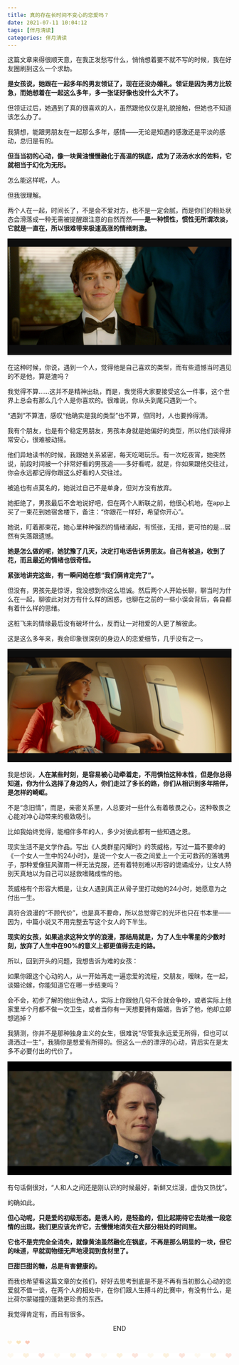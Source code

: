 ```yaml
---
title: 真的存在长时间不变心的恋爱吗？
date: 2021-07-11 10:04:12
tags: [伴月清读]
categories: 伴月清读
---
```


这篇文章来得很顺天意，在我正发愁写什么，悄悄想着要不就不写的时候，我在好友圈刷到这么一个求助。

**是女孩说，她跟在一起多年的男友领证了，现在还没办婚礼。领证是因为男方比较急，而她想着在一起这么多年，多一张证好像也没什么大不了。**

但领证过后，她遇到了真的很喜欢的人，虽然跟他仅仅是礼貌接触，但她也不知道该怎么办了。

我猜想，能跟男朋友在一起那么多年，感情——无论是知遇的感激还是平淡的感动，总归是有的。

**但当当初的心动，像一块黄油慢慢融化于高温的锅底，成为了汤汤水水的佐料，它就相当于幻化为无形。**

怎么能这样呢，人。

但我很理解。

两个人在一起，时间长了，不是会不爱对方，也不是一定会腻，而是你们的相处状态会滑落成一种无需被提醒跟注意的自然而然——**是一种惯性，惯性无所谓浓淡，它就是一直在，所以很难带来极速高涨的情绪刺激。**

![Hexo banner](emotion/1.png)

在这种时候，你说，遇到一个人，觉得他是自己喜欢的类型，而有些遗憾当时遇见的不是他，算是渣吗？

我觉得不算……这并不是精神出轨，而是，我觉得大家要接受这么一件事，这个世界上总会有那么几个人是你喜欢的。很难说，你从头到尾只遇到一个。

“遇到”不算渣，感叹“他确实是我的类型”也不算，但同时，人也要拎得清。

我有个朋友，也是有个稳定男朋友，男孩本身就是她偏好的类型，所以他们谈得非常安心，很难被动摇。

他们异地读书的时候，我跟她关系紧密，每天吃喝玩乐。有一次吃夜宵，她突然说，前段时间被一个非常好看的男孩追——多好看呢，就是，你如果跟他交往过，你会永远都记得你跟这么好看的人交往过。

被追也有点莫名的，她说过自己不是单身，但对方没有放弃。

她拒绝了，男孩最后不舍地说好吧，但在两个人断联之前，他很心机地，在app上买了一束花到她宿舍楼下，备注：“你跟花一样好，希望你开心”。

她说，盯着那束花，她心里种种强烈的情绪涌起，有慌张，无措，更可怕的是…居然有失落跟遗憾。

**她是怎么做的呢，她犹豫了几天，决定打电话告诉男朋友。自己有被追，收到了花，而且最近的情绪也很奇怪。**

**紧张地讲完这些，有一瞬间她在想“我们俩肯定完了”。**

但没有，男孩先是惊讶，我没想到你这么坦诚。然后两个人开始长聊，聊当时为什么在一起，聊彼此对对方有什么样的困惑，也聊在之前的一些小误会背后，各自都有着什么样的思绪。

这桩飞来的情缘最后没有破坏什么，反而让一对相爱的人更了解彼此。

这是这么多年来，我会印象很深刻的身边人的恋爱细节，几乎没有之一。

![Hexo banner](emotion/2.png)

我是想说，**人在某些时刻，是容易被心动牵着走，不用惧怕这种本性，但是你总得知道，你为什么选择了身边的人，你们走过了多长的路，你们从相识到多年陪伴，是怎样的崎岖。**

不是“念旧情”，而是，亲密关系里，人总要对一些什么有着敬畏之心，这种敬畏之心能对冲心动带来的极致吸引。

比如我始终觉得，能相伴多年的人，多少对彼此都有一些知遇之恩。

现实生活不是文学作品。写出《人类群星闪耀时》的茨威格，写过一篇不要命的《一个女人一生中的24小时》，是说一个女人一夜之间爱上一个无可救药的落魄男子，那种爱像狂风骤雨一样无法克服，还有着特别难以形容的诡谲成分，让女人特别天真地以为自己可以拯救嗜赌成性的他。

茨威格有个形容大概是，让女人遇到真正从骨子里打动她的24小时，她愿意为之付出一生。

真符合浪漫的“不顾代价”，也是真不要命，所以总觉得它的光环也只在书本里——因为，中篇小说又不用完整去写这个女人的下半生。

**现实的女孩，如果追求这种文学的浪漫，那结局就是，为了人生中零星的少数时刻，放弃了人生中在90%的意义上都更值得去走的路。**

所以，回到开头的问题，我想告诉为难的女孩：

如果你跟这个心动的人，从一开始再走一遍恋爱的流程，交朋友，暧昧，在一起，谈婚论嫁，你能知道它在哪一步结束吗？

会不会，初步了解的他出色动人，实际上你跟他几句不合就会争吵，或者实际上他家里半个月都不做一次卫生，或者当你有一天想要拥有婚姻，告诉了他，他却立即想逃掉？

我猜测，你并不是那种独身主义的女生，很难说“尽管我永远爱无所得，但也可以潇洒过一生”，我猜你是想爱有所得的。但这么一点的漂浮的心动，背后实在是太多不必要付出的代价了。

![Hexo banner](emotion/3.png)

有句话倒很对，“人和人之间还是刚认识的时候最好，新鲜又烂漫，虚伪又热忱”。

的确如此。

**但心动呢，只是爱的初级形态。是诱人的，是轻盈的，但比起期待它去助推一段恋情的出现，我们更应该允许它，去慢慢地消失在大部分相处的时间里。**

**它也不是完完全全消失，就像黄油虽然融化在锅底，不再是那么明显的一块，但它的味道，早就润物细无声地浸润到食材里了。**

**巨甜巨甜的糖，总是有害健康的。**

而我也希望看这篇文章的女孩们，好好去思考到底是不是不再有当初那么心动的恋爱就不值一谈，在两个人的相处中，在你们跟人生搏斗的比赛中，有没有什么，是比荷尔蒙碰撞的蓬勃更珍贵的东西。

我觉得肯定有，而且有很多。

<div align="center">END</div>

![Hexo banner](emotion/shading1.png)


![Hexo banner](emotion/shading2.png)